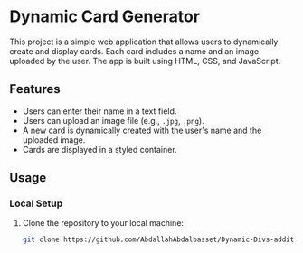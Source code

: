 # Dynamic Card Generator

This project is a simple web application that allows users to dynamically create and display cards. Each card includes a name and an image uploaded by the user. The app is built using HTML, CSS, and JavaScript.

## Features

- Users can enter their name in a text field.
- Users can upload an image file (e.g., `.jpg`, `.png`).
- A new card is dynamically created with the user's name and the uploaded image.
- Cards are displayed in a styled container.

## Usage

### Local Setup

1. Clone the repository to your local machine:
   ```bash
   git clone https://github.com/AbdallahAbdalbasset/Dynamic-Divs-addition.git
